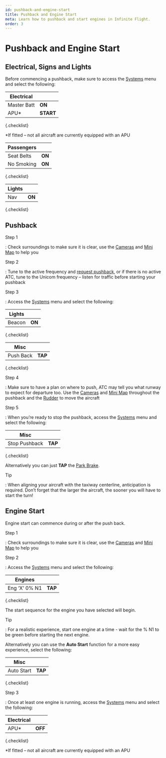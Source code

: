 ```yaml
---
id: pushback-and-engine-start
title: Pushback and Engine Start
meta: Learn how to pushback and start engines in Infinite Flight.
order: 3
---
```



# Pushback and Engine Start            




## Electrical, Signs and Lights

 

Before commencing a pushback, make sure to access the [Systems](/guide/getting-started/pilot-user-interface/systems#systems) menu and select the following:



| Electrical  |           |
| ----------- | --------- |
| Master Batt | **ON**    |
| APU*        | **START** |

{.checklist}

*If fitted – not all aircraft are currently equipped with an APU




| Passengers |        |
| ---------- | ------ |
| Seat Belts | **ON** |
| No Smoking | **ON** |

{.checklist}



| Lights |        |
| ------ | ------ |
| Nav    | **ON** |

{.checklist}



## Pushback

 

Step 1

: Check surroundings to make sure it is clear, use the [Cameras](/guide/getting-started/pilot-user-interface/cameras#camera) and [Mini Map](/guide/getting-started/pilot-user-interface/flight-planning#mini-map) to help you

 

Step 2

: Tune to the active frequency and [request pushback](/guide/getting-started/pilot-user-interface/communication#communication), or if there is no active ATC, tune to the Unicom frequency – listen for traffic before starting your pushback

 

Step 3

: Access the [Systems](/guide/getting-started/pilot-user-interface/systems#systems) menu and select the following:

 

| Lights |        |
| ------ | ------ |
| Beacon | **ON** |

{.checklist}



| Misc      |         |
| --------- | ------- |
| Push Back | **TAP** |

{.checklist}



Step 4

: Make sure to have a plan on where to push, ATC may tell you what runway to expect for departure too. Use the [Cameras](/guide/getting-started/pilot-user-interface/cameras#camera) and [Mini Map](/guide/getting-started/pilot-user-interface/flight-planning#mini-map) throughout the pushback and the [Rudder](/guide/getting-started/pilot-user-interface/flight-controls#flight-controls) to move the aircraft

 

Step 5

: When you’re ready to stop the pushback, access the [Systems](/guide/getting-started/pilot-user-interface/systems#systems) menu and select the following:

 

| Misc          |         |
| ------------- | ------- |
| Stop Pushback | **TAP** |

{.checklist}



Alternatively you can just **TAP** the [Park Brake](/guide/getting-started/pilot-user-interface/flight-controls#flight-controls). 



Tip

:   When aligning your aircraft with the taxiway centerline, anticipation is required. Don’t forget that the larger the aircraft, the sooner you will have to start the turn!

 

## Engine Start

 

Engine start can commence during or after the push back.

 

Step 1

: Check surroundings to make sure it is clear, use the [Cameras](/guide/getting-started/pilot-user-interface/cameras#camera) and [Mini Map](/guide/getting-started/pilot-user-interface/flight-planning#mini-map) to help you

 

Step 2

: Access the [Systems](/guide/getting-started/pilot-user-interface/systems#systems) menu and select the following:

 

| Engines       |         |
| ------------- | ------- |
| Eng ‘X’ 0% N1 | **TAP** |

{.checklist}



The start sequence for the engine you have selected will begin.

 

Tip

:   For a realistic experience, start one engine at a time - wait for the % N1 to be green before starting the next engine.

 

Alternatively you can use the **Auto Start** function for a more easy experience, select the following:

 

| Misc       |         |
| ---------- | ------- |
| Auto Start | **TAP** |

{.checklist}



Step 3

: Once at least one engine is running, access the [Systems](/guide/getting-started/pilot-user-interface/systems#systems) menu and select the following:

 

| Electrical |         |
| ---------- | ------- |
| APU*       | **OFF** |

{.checklist}



*If fitted – not all aircraft are currently equipped with an APU